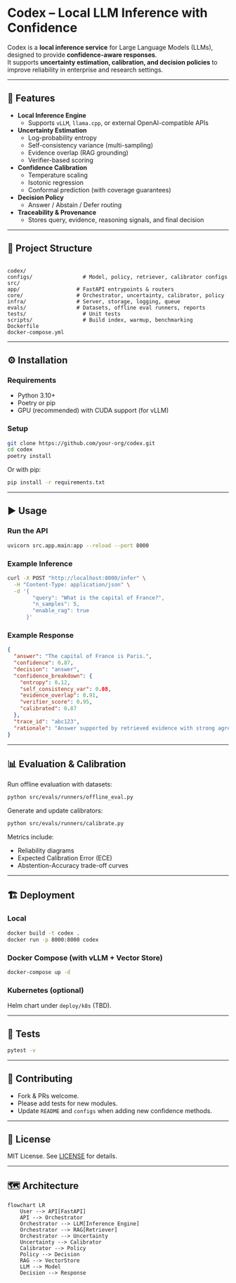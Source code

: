 # Codex – Local LLM Inference with Confidence

Codex is a **local inference service** for Large Language Models (LLMs), designed to provide **confidence-aware responses**.  
It supports **uncertainty estimation, calibration, and decision policies** to improve reliability in enterprise and research settings.

---

## 🚀 Features
- **Local Inference Engine**  
  - Supports `vLLM`, `llama.cpp`, or external OpenAI-compatible APIs  
- **Uncertainty Estimation**  
  - Log-probability entropy  
  - Self-consistency variance (multi-sampling)  
  - Evidence overlap (RAG grounding)  
  - Verifier-based scoring  
- **Confidence Calibration**  
  - Temperature scaling  
  - Isotonic regression  
  - Conformal prediction (with coverage guarantees)  
- **Decision Policy**  
  - Answer / Abstain / Defer routing  
- **Traceability & Provenance**  
  - Stores query, evidence, reasoning signals, and final decision  

---

## 📂 Project Structure
```

codex/
configs/                # Model, policy, retriever, calibrator configs
src/
app/                  # FastAPI entrypoints & routers
core/                 # Orchestrator, uncertainty, calibrator, policy
infra/                # Server, storage, logging, queue
evals/                # Datasets, offline eval runners, reports
tests/                  # Unit tests
scripts/                # Build index, warmup, benchmarking
Dockerfile
docker-compose.yml

```

---

## ⚙️ Installation

### Requirements
- Python 3.10+
- Poetry or pip
- GPU (recommended) with CUDA support (for vLLM)

### Setup
```bash
git clone https://github.com/your-org/codex.git
cd codex
poetry install
```

Or with pip:

```bash
pip install -r requirements.txt
```

---

## ▶️ Usage

### Run the API

```bash
uvicorn src.app.main:app --reload --port 8000
```

### Example Inference

```bash
curl -X POST "http://localhost:8000/infer" \
  -H "Content-Type: application/json" \
  -d '{
        "query": "What is the capital of France?",
        "n_samples": 5,
        "enable_rag": true
      }'
```

### Example Response

```json
{
  "answer": "The capital of France is Paris.",
  "confidence": 0.87,
  "decision": "answer",
  "confidence_breakdown": {
    "entropy": 0.12,
    "self_consistency_var": 0.08,
    "evidence_overlap": 0.91,
    "verifier_score": 0.95,
    "calibrated": 0.87
  },
  "trace_id": "abc123",
  "rationale": "Answer supported by retrieved evidence with strong agreement."
}
```

---

## 📊 Evaluation & Calibration

Run offline evaluation with datasets:

```bash
python src/evals/runners/offline_eval.py
```

Generate and update calibrators:

```bash
python src/evals/runners/calibrate.py
```

Metrics include:

* Reliability diagrams
* Expected Calibration Error (ECE)
* Abstention-Accuracy trade-off curves

---

## 🏗 Deployment

### Local

```bash
docker build -t codex .
docker run -p 8000:8000 codex
```

### Docker Compose (with vLLM + Vector Store)

```bash
docker-compose up -d
```

### Kubernetes (optional)

Helm chart under `deploy/k8s` (TBD).

---

## 🧪 Tests

```bash
pytest -v
```

---

## 🤝 Contributing

* Fork & PRs welcome.
* Please add tests for new modules.
* Update `README` and `configs` when adding new confidence methods.

---

## 📜 License

MIT License. See [LICENSE](LICENSE) for details.

---

## 🗺️ Architecture

```mermaid
flowchart LR
    User --> API[FastAPI]
    API --> Orchestrator
    Orchestrator --> LLM[Inference Engine]
    Orchestrator --> RAG[Retriever]
    Orchestrator --> Uncertainty
    Uncertainty --> Calibrator
    Calibrator --> Policy
    Policy --> Decision
    RAG --> VectorStore
    LLM --> Model
    Decision --> Response
```

